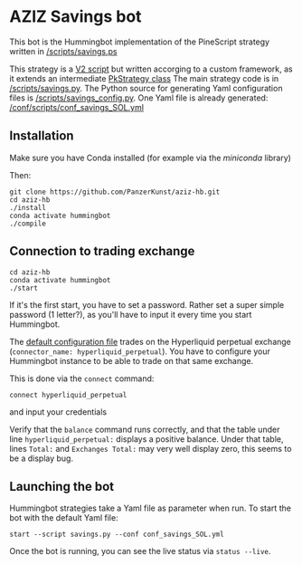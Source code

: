 # AZIZ Savings bot

This bot is the Hummingbot implementation of the PineScript strategy written in
[/scripts/savings.ps](https://github.com/PanzerKunst/aziz-hb/blob/main/scripts/savings.ps)

This strategy is a [V2 script](https://hummingbot.org/scripts/) but written accorging to a custom framework, as it extends
an intermediate [PkStrategy class](https://github.com/PanzerKunst/aziz-hb/blob/main/scripts/pk/pk_strategy.py)
The main strategy code is in [/scripts/savings.py](https://github.com/PanzerKunst/aziz-hb/blob/main/scripts/savings.py).
The Python source for generating Yaml configuration files is [/scripts/savings_config.py](https://github.com/PanzerKunst/aziz-hb/blob/main/scripts/savings_config.py).
One Yaml file is already generated: [/conf/scripts/conf_savings_SOL.yml](https://github.com/PanzerKunst/aziz-hb/blob/main/conf/scripts/conf_savings_SOL.yml)

## Installation

Make sure you have Conda installed (for example via the _miniconda_ library)

Then:
```
git clone https://github.com/PanzerKunst/aziz-hb.git
cd aziz-hb
./install
conda activate hummingbot
./compile
```

## Connection to trading exchange

```
cd aziz-hb
conda activate hummingbot
./start
```

If it's the first start, you have to set a password. Rather set a super simple password (1 letter?), as you'll have to
input it every time you start Hummingbot.

The [default configuration file](https://github.com/PanzerKunst/aziz-hb/blob/main/conf/scripts/conf_savings_SOL.yml)
trades on the Hyperliquid perpetual exchange (`connector_name: hyperliquid_perpetual`). You have to configure your
Hummingbot instance to be able to trade on that same exchange.

This is done via the `connect` command:
```
connect hyperliquid_perpetual
```
and input your credentials

Verify that the `balance` command runs correctly, and that the table under line `hyperliquid_perpetual:` displays a
positive balance. Under that table, lines `Total:` and `Exchanges Total:` may very well display zero, this seems to be
a display bug.

## Launching the bot

Hummingbot strategies take a Yaml file as parameter when run. To start the bot with the default Yaml file:
```
start --script savings.py --conf conf_savings_SOL.yml
```

Once the bot is running, you can see the live status via `status --live`.
